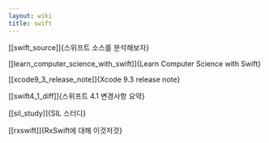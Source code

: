 ```yaml
---
layout: wiki
title: swift
---
```


[[swift_source]]{스위프트 소스를 분석해보자}

[[learn_computer_science_with_swift]]{Learn Computer Science with Swift}

[[xcode9_3_release_note]]{Xcode 9.3 release note}

[[swift4_1_diff]]{스위프트 4.1 변경사항 요약}

[[sil_study]]{SIL 스터디}

[[rxswift]]{RxSwift에 대해 이것저것}

